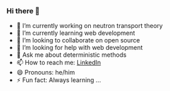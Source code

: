 ### Hi there 👋

- 🔭 I’m currently working on neutron transport theory
- 🌱 I’m currently learning web development
- 👯 I’m looking to collaborate on open source
- 🤔 I’m looking for help with web development
- 💬 Ask me about deterministic methods
- 📫 How to reach me: [LinkedIn](https://www.linkedin.com/in/iram-b-rivas-ortiz-596019183/)
- 😄 Pronouns: he/him
- ⚡ Fun fact: Always learning ...
